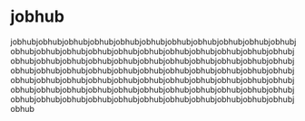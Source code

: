 # jobhub

jobhubjobhubjobhubjobhubjobhubjobhubjobhubjobhubjobhubjobhubjobhubjobhubjobhubjobhubjobhubjobhubjobhubjobhubjobhubjobhubjobhubjobhubjobhubjobhubjobhubjobhubjobhubjobhubjobhubjobhubjobhubjobhubjobhubjobhubjobhubjobhubjobhubjobhubjobhubjobhubjobhubjobhubjobhubjobhubjobhubjobhubjobhubjobhubjobhubjobhubjobhubjobhubjobhubjobhubjobhubjobhubjobhubjobhubjobhubjobhubjobhubjobhubjobhubjobhubjobhubjobhubjobhubjobhubjobhubjobhubjobhubjobhubjobhubjobhubjobhubjobhubjobhubjobhub
